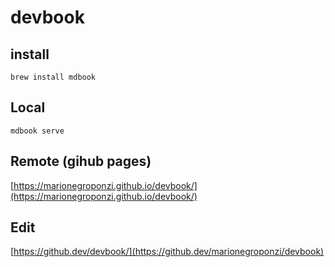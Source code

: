 # devbook

## install

`brew install mdbook`

## Local

`mdbook serve`

## Remote (gihub pages)

[https://marionegroponzi.github.io/devbook/](https://marionegroponzi.github.io/devbook/)

## Edit

[https://github.dev/devbook/](https://github.dev/marionegroponzi/devbook)
